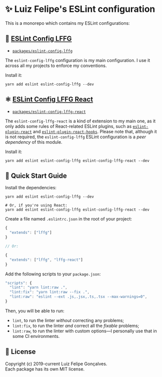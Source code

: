 # ✨ Luiz Felipe's ESLint configuration

This is a monorepo which contains my ESLint configurations:

## 💫 [ESLint Config LFFG](https://github.com/lffg/eslint-config-lffg/tree/master/packages/eslint-config-lffg)

- [`packages/eslint-config-lffg`](https://github.com/lffg/eslint-config-lffg/tree/master/packages/eslint-config-lffg)

The `eslint-config-lffg` configuration is my main configuration. I use it across all my projects to enforce my conventions.

Install it:

```shell
yarn add eslint eslint-config-lffg --dev
```

## ⚛️ [ESLint Config LFFG React](https://github.com/lffg/eslint-config-lffg/tree/master/packages/eslint-config-lffg-react)

- [`packages/eslint-config-lffg-react`](https://github.com/lffg/eslint-config-lffg/tree/master/packages/eslint-config-lffg-react)

The `eslint-config-lffg-react` is a kind of extension to my main one, as it only adds some rules of React-related ESLint plugins, such as [`eslint-plugin-react`](https://www.npmjs.com/package/eslint-plugin-react) and [`eslint-plugin-react-hooks`](https://www.npmjs.com/package/eslint-plugin-react-hooks). Please note that, although it is not required, the `eslint-config-lffg` ESLint configuration is a _peer dependency_ of this module.

Install it:

```shell
yarn add eslint eslint-config-lffg eslint-config-lffg-react --dev
```

## 🚀 Quick Start Guide

Install the dependencies:

```shell
yarn add eslint eslint-config-lffg --dev

# Or, if you're using React:
yarn add eslint eslint-config-lffg eslint-config-lffg-react --dev
```

Create a file named `.eslintrc.json` in the root of your project:

```js
{
  "extends": ["lffg"]
}

// Or:

{
  "extends": ["lffg", "lffg-react"]
}
```

Add the following scripts to your `package.json`:

```js
"scripts": {
  "lint": "yarn lint:raw .",
  "lint:fix": "yarn lint:raw --fix .",
  "lint:raw": "eslint --ext .js,.jsx,.ts,.tsx --max-warnings=0",
}
```

Then, you will be able to run:

- `lint`, to run the linter _without_ correcting any problems;
- `lint:fix`, to run the linter _and_ correct all the _fixable_ problems;
- `lint:raw`, to run the linter with custom options—I personally use that in some CI environments.

## 📖 License

Copyright (c) 2019-current Luiz Felipe Gonçalves.  
Each package has its own MIT license.
